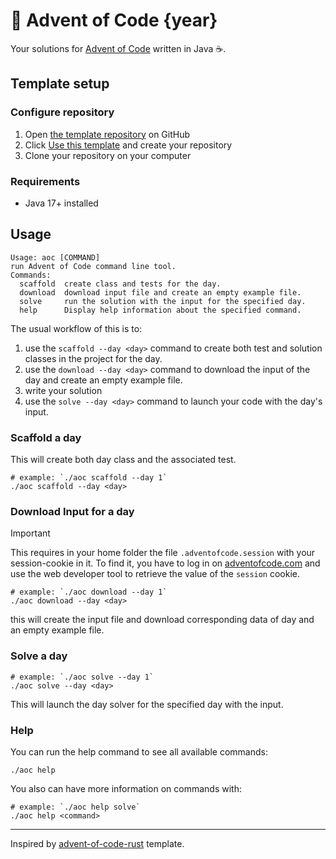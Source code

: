 # 🎄 Advent of Code {year}
Your solutions for [Advent of Code](https://adventofcode.com/) written in Java ☕.
## Template setup
### Configure repository
1. Open [the template repository](https://github.com/thermoweb/aoc-java-template) on GitHub
2. Click [Use this template](https://github.com/thermoweb/aoc-java-template/generate) and create your repository
3. Clone your repository on your computer

### Requirements
- Java 17+ installed

## Usage

```shell
Usage: aoc [COMMAND]
run Advent of Code command line tool.
Commands:
  scaffold  create class and tests for the day.
  download  download input file and create an empty example file.
  solve     run the solution with the input for the specified day.
  help      Display help information about the specified command.
```

The usual workflow of this is to:
1. use the `scaffold --day <day>` command to create both test and solution classes in the project for the day.
2. use the `download --day <day>` command to download the input of the day and create an empty example file.
3. write your solution
4. use the `solve --day <day>` command to launch your code with the day's input.

### Scaffold a day
This will create both day class and the associated test.
```shell
# example: `./aoc scaffold --day 1`
./aoc scaffold --day <day>
```

### Download Input for a day

> [!IMPORTANT]
> This requires in your home folder the file `.adventofcode.session` with your session-cookie in it.
> To find it, you have to log in on [adventofcode.com](https://adventofcode.com) and use the web developer tool to retrieve the value of the `session` cookie.

```shell
# example: `./aoc download --day 1`
./aoc download --day <day>
```

this will create the input file and download corresponding data of day and an empty example file.

### Solve a day
```shell
# example: `./aoc solve --day 1`
./aoc solve --day <day>
```
This will launch the day solver for the specified day with the input.

### Help
You can run the help command to see all available commands:
```shell
./aoc help
```

You also can have more information on commands with:
```shell
# example: `./aoc help solve`
./aoc help <command>
```

---

Inspired by [advent-of-code-rust](https://github.com/fspoettel/advent-of-code-rust) template.